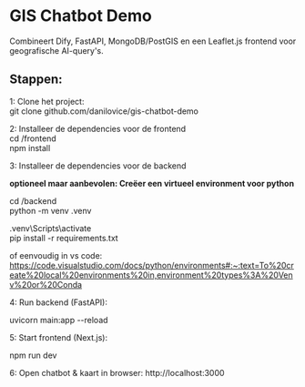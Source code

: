 # GIS Chatbot Demo

Combineert Dify, FastAPI, MongoDB/PostGIS en een Leaflet.js frontend voor geografische AI-query's.

## Stappen:

1: Clone het project: \
git clone github.com/danilovice/gis-chatbot-demo

2: Installeer de dependencies voor de frontend \
cd /frontend \
npm install

3: Installeer de dependencies voor de backend

**optioneel maar aanbevolen: Creëer een virtueel environment voor python**

cd /backend \
python -m venv .venv

.venv\Scripts\activate \
pip install -r requirements.txt

of eenvoudig in vs code: <https://code.visualstudio.com/docs/python/environments#:~:text=To%20create%20local%20environments%20in,environment%20types%3A%20Venv%20or%20Conda> 

4: Run backend (FastAPI):

uvicorn main:app --reload

5: Start frontend (Next.js):

npm run dev

6: Open chatbot & kaart in browser: http://localhost:3000